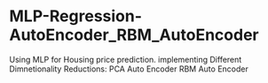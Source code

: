 # MLP-Regression-AutoEncoder_RBM_AutoEncoder
Using MLP for Housing price prediction.
implementing Different Dimnetionality Reductions:
PCA
Auto Encoder
RBM Auto Encoder
